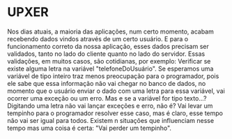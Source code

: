 # UPXER

Nos dias atuais, a maioria das aplicações, num certo momento, acabam recebendo dados vindos através de um certo usuário. E para o funcionamento correto da nossa aplicação, esses dados precisam ser validados, tanto no lado do cliente quanto no lado do servidor. Essas validações, em muitos casos, são cotidianas, por exemplo: Verificar se existe alguma letra na variável "telefoneDoUsuário". Se esperamos uma variável de tipo inteiro traz menos preocupação para o programador, pois ele sabe que essa informação não vai chegar no banco de dados, no momento que o usuário enviar o dado com uma letra para essa variável, vai ocorrer uma exceção ou um erro. Mas e se a variável for tipo texto...? Digitando uma letra não vai lançar exceções e erro, não é?
Vai levar um tempinho para o programador resolver esse caso, mas é claro, esse tempo não vai ser igual para todos. Existem n situações que influenciam nesse tempo mas uma coisa é certa: "Vai perder um tempinho". 
